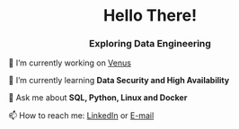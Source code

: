 <h1 align="center">Hello There!</h1>
<h3 align="center">Exploring Data Engineering</h3>

<p align="left">🔭 I’m currently working on <a href="https://github.com/Gabriel-SSD/Venus">Venus</a></p>
<p align="left">🌱 I’m currently learning <strong>Data Security and High Availability</strong></p>
<!--<p align="left">👨‍💻 All of my projects are available at <a href="https://github.com/Gabriel-SSD?tab=repositories">here</a></p>-->
<p align="left">💬 Ask me about <strong>SQL, Python, Linux and Docker</strong></p>
<p align="left">📫 How to reach me: <a href=https://www.linkedin.com/in/gabriel--desmarais>LinkedIn</a> or <a href=mailto:desmaraisgss@gmail.com>E-mail</a></p>
<!--
<h3 align="center">Languages and Tools:</h3>
<p align="center"> 
  <a href="https://azure.microsoft.com/en-in/" target="_blank" rel="noreferrer"> 
    <img src="https://www.vectorlogo.zone/logos/microsoft_azure/microsoft_azure-icon.svg" alt="azure" width="40" height="40"/> 
  </a> 
  <a href="https://www.docker.com/" target="_blank" rel="noreferrer"> 
    <img src="https://raw.githubusercontent.com/devicons/devicon/master/icons/docker/docker-original-wordmark.svg" alt="docker" width="40" height="40"/> 
  </a> 
  <a href="https://git-scm.com/" target="_blank" rel="noreferrer"> 
    <img src="https://www.vectorlogo.zone/logos/git-scm/git-scm-icon.svg" alt="git" width="40" height="40"/> 
  </a> 
  <a href="https://www.linux.org/" target="_blank" rel="noreferrer"> 
    <img src="https://raw.githubusercontent.com/devicons/devicon/master/icons/linux/linux-original.svg" alt="linux" width="40" height="40"/> 
  </a> 
  <a href="https://www.microsoft.com/en-us/sql-server" target="_blank" rel="noreferrer"> 
    <img src="https://www.svgrepo.com/show/303229/microsoft-sql-server-logo.svg" alt="mssql" width="40" height="40"/> 
  </a> 
  <a href="https://www.oracle.com/" target="_blank" rel="noreferrer"> 
    <img src="https://raw.githubusercontent.com/devicons/devicon/master/icons/oracle/oracle-original.svg" alt="oracle" width="40" height="40"/> 
  </a> 
  <a href="https://pandas.pydata.org/" target="_blank" rel="noreferrer"> 
    <img src="https://raw.githubusercontent.com/devicons/devicon/2ae2a900d2f041da66e950e4d48052658d850630/icons/pandas/pandas-original.svg" alt="pandas" width="40" height="40"/> 
  </a> 
  <a href="https://www.postgresql.org" target="_blank" rel="noreferrer"> 
    <img src="https://raw.githubusercontent.com/devicons/devicon/master/icons/postgresql/postgresql-original-wordmark.svg" alt="postgresql" width="40" height="40"/> 
  </a> 
  <a href="https://postman.com" target="_blank" rel="noreferrer"> 
    <img src="https://www.vectorlogo.zone/logos/getpostman/getpostman-icon.svg" alt="postman" width="40" height="40"/> 
  </a> 
  <a href="https://www.python.org" target="_blank" rel="noreferrer"> 
    <img src="https://raw.githubusercontent.com/devicons/devicon/master/icons/python/python-original.svg" alt="python" width="40" height="40"/> 
  </a> 
</p>
-->
<!--
<p align="center">
  <img height="180em" src="https://github-readme-stats-sigma-five.vercel.app/api/top-langs/?username=Gabriel-SSD&layout=compact&langs_count=7&theme=dark&count_private=true"/>
</p>
-->
